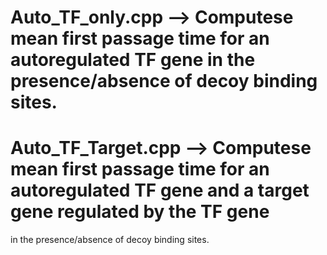 # Auto_TF_only.cpp --> Computese mean first passage time for an autoregulated TF gene in the presence/absence of decoy binding sites.
# Auto_TF_Target.cpp --> Computese mean first passage time for an autoregulated TF gene and a target gene regulated by the TF gene
in the presence/absence of decoy binding sites. 
